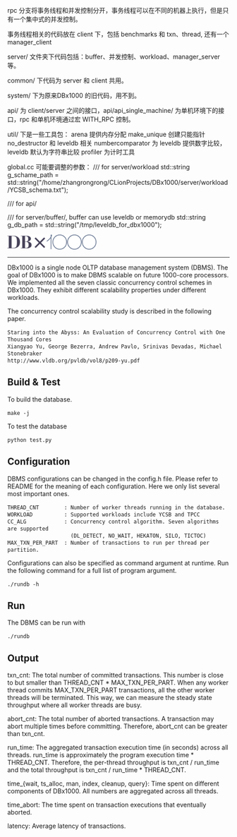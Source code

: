 rpc 分支将事务线程和并发控制分开，事务线程可以在不同的机器上执行，但是只有一个集中式的并发控制。

事务线程相关的代码放在 client 下，包括 benchmarks 和 txn、thread, 还有一个 manager_client

server/ 文件夹下代码包括：buffer、并发控制、workload、manager_server等。

common/ 下代码为 server 和 client 共用。

system/ 下为原来DBx1000 的旧代码，用不到。

api/ 为 client/server 之间的接口，api/api_single_machine/ 为单机环境下的接口，rpc 和单机环境通过宏 WITH_RPC 控制。

util/ 下是一些工具包：
arena 提供内存分配
make_unique 创建只能指针
no_destructor 和 leveldb 相关
numbercomparator 为 leveldb 提供数字比较，leveldb 默认为字符串比较
profiler 为计时工具

global.cc 可能要调整的参数：
/// for server/workload
std::string g_schame_path = std::string("/home/zhangrongrong/CLionProjects/DBx1000/server/workload/YCSB_schema.txt");

/// for api/

/// for server/buffer/, buffer can use leveldb or memorydb
std::string g_db_path = std::string("/tmp/leveldb_for_dbx1000");



<img src="logo/dbx1000.svg" alt="DBx1000 Logo" width="40%">

-----------------

DBx1000 is a single node OLTP database management system (DBMS). The goal of DBx1000 is to make DBMS scalable on future 1000-core processors. We implemented all the seven classic concurrency control schemes in DBx1000. They exhibit different scalability properties under different workloads. 

The concurrency control scalability study is described in the following paper. 

    Staring into the Abyss: An Evaluation of Concurrency Control with One Thousand Cores
    Xiangyao Yu, George Bezerra, Andrew Pavlo, Srinivas Devadas, Michael Stonebraker
    http://www.vldb.org/pvldb/vol8/p209-yu.pdf
    
Build & Test
------------

To build the database.

    make -j

To test the database

    python test.py
    
Configuration
-------------

DBMS configurations can be changed in the config.h file. Please refer to README for the meaning of each configuration. Here we only list several most important ones. 

    THREAD_CNT        : Number of worker threads running in the database.
    WORKLOAD          : Supported workloads include YCSB and TPCC
    CC_ALG            : Concurrency control algorithm. Seven algorithms are supported 
                        (DL_DETECT, NO_WAIT, HEKATON, SILO, TICTOC) 
    MAX_TXN_PER_PART  : Number of transactions to run per thread per partition.
                        
Configurations can also be specified as command argument at runtime. Run the following command for a full list of program argument. 
    
    ./rundb -h

Run
---

The DBMS can be run with 

    ./rundb

Output
------

txn_cnt: The total number of committed transactions. This number is close to but smaller than THREAD_CNT * MAX_TXN_PER_PART. When any worker thread commits MAX_TXN_PER_PART transactions, all the other worker threads will be terminated. This way, we can measure the steady state throughput where all worker threads are busy.

abort_cnt: The total number of aborted transactions. A transaction may abort multiple times before committing. Therefore, abort_cnt can be greater than txn_cnt.

run_time: The aggregated transaction execution time (in seconds) across all threads. run_time is approximately the program execution time * THREAD_CNT. Therefore, the per-thread throughput is txn_cnt / run_time and the total throughput is txn_cnt / run_time * THREAD_CNT.

time_{wait, ts_alloc, man, index, cleanup, query}: Time spent on different components of DBx1000. All numbers are aggregated across all threads.

time_abort: The time spent on transaction executions that eventually aborted.

latency: Average latency of transactions.







